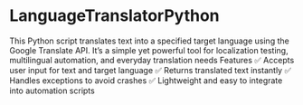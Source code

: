 # LanguageTranslatorPython
This Python script translates text into a specified target language using the Google Translate API. It’s a simple yet powerful tool for localization testing, multilingual automation, and everyday translation needs
Features
✅ Accepts user input for text and target language
✅ Returns translated text instantly
✅ Handles exceptions to avoid crashes
✅ Lightweight and easy to integrate into automation scripts
